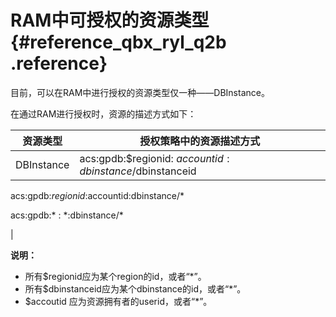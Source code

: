 # RAM中可授权的资源类型 {#reference_qbx_ryl_q2b .reference}

目前，可以在RAM中进行授权的资源类型仅一种——DBInstance。

在通过RAM进行授权时，资源的描述方式如下：

|资源类型|授权策略中的资源描述方式|
|----|------------|
|DBInstance| acs:gpdb:$regionid: $accountid:dbinstance/$dbinstanceid

 acs:gpdb:$regionid:$accountid:dbinstance/\*

 acs:gpdb:\* : \*:dbinstance/\*

 |

**说明：** 

-   所有$regionid应为某个region的id，或者“\*”。
-   所有$dbinstanceid应为某个dbinstance的id，或者“\*”。
-   $accoutid 应为资源拥有者的userid，或者“\*”。

